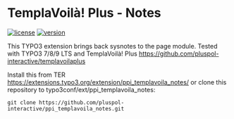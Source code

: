 TemplaVoilà! Plus - Notes
=========================

[![license](https://img.shields.io/github/license/pluspol-interactive/typo3-ppi_templavoila_notes.svg)](https://www.gnu.org/licenses/old-licenses/gpl-2.0-standalone.html)
[![version](https://img.shields.io/badge/TER_version-0.4.0-green.svg)](https://typo3.org/extensions/repository/view/ppi_templavoila_notes)

This TYPO3 extension brings back sysnotes to the page module. Tested with TYPO3 7/8/9 LTS and TemplaVoilà! Plus
https://github.com/pluspol-interactive/templavoilaplus

Install this from TER https://extensions.typo3.org/extension/ppi_templavoila_notes/
or clone this repository to typo3conf/ext/ppi_templavoila_notes:

```
git clone https://github.com/pluspol-interactive/ppi_templavoila_notes.git
```
